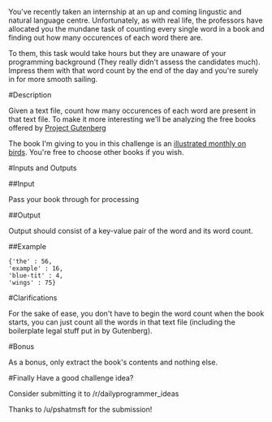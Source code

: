 You've recently taken an internship at an up and coming lingustic and natural language centre. Unfortunately, as with real life, the professors have allocated you the mundane task of counting every single word in a book and finding out how many occurences of each word there are. 

To them, this task would take hours but they are unaware of your programming background (They really didn't assess the candidates much). Impress them with that word count by the end of the day and you're surely in for more smooth sailing.

#Description

Given a text file, count how many occurences of each word are present in that text file. To make it more interesting we'll be analyzing the free books offered by [Project Gutenberg](https://www.gutenberg.org)

The book I'm giving to you in this challenge is an [illustrated monthly on birds](https://www.gutenberg.org/cache/epub/47498/pg47498.txt).  You're free to choose other books if you wish.

#Inputs and Outputs

##Input

Pass your book through for processing

##Output

Output should consist of a key-value pair of the word and its word count.

##Example

    {'the' : 56,
    'example' : 16,
    'blue-tit' : 4,
    'wings' : 75}

#Clarifications

For the sake of ease, you don't have to begin the word count when the book starts, you can just count all the words in that text file (including the boilerplate legal stuff put in by Gutenberg).

#Bonus

As a bonus, only extract the book's contents and nothing else.





#Finally
Have a good challenge idea?


Consider submitting it to /r/dailyprogrammer_ideas

Thanks to /u/pshatmsft for the submission!